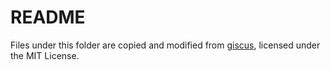 # README

Files under this folder are copied and modified from [giscus](https://github.com/giscus/giscus), licensed under the MIT License.
